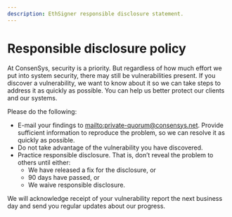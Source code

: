 ```yaml
---
description: EthSigner responsible disclosure statement.
---
```


# Responsible disclosure policy

At ConsenSys, security is a priority. But regardless of how much effort we put into system security, there may still be vulnerabilities present. If you discover a vulnerability, we want to know about it so we can take steps to address it as quickly as possible. You can help us better protect our clients and our systems.

Please do the following:

- E-mail your findings to <mailto:private-quorum@consensys.net>. Provide sufficient information to reproduce the problem, so we can resolve it as quickly as possible.
- Do not take advantage of the vulnerability you have discovered.
- Practice responsible disclosure. That is, don’t reveal the problem to others until either:
  - We have released a fix for the disclosure, or
  - 90 days have passed, or
  - We waive responsible disclosure.

We will acknowledge receipt of your vulnerability report the next business day and send you regular updates about our progress.

